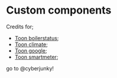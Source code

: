 
# Custom components #
Credits for;

* [Toon boilerstatus](https://github.com/cyberjunky/home-assistant-custom-components/tree/master/toon_boilerstatus);
* [Toon climate](https://github.com/cyberjunky/home-assistant-custom-components/tree/master/toon_climate);
* [Toon google](https://github.com/cyberjunky/home-assistant-custom-components/tree/master/toon_google);
* [Toon smartmeter](https://github.com/cyberjunky/home-assistant-custom-components/tree/master/toon_smartmeter);

go to @cyberjunky!
